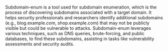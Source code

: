 Subdomain-enum is a tool used for subdomain enumeration, which is the process of discovering subdomains associated with a target domain. It helps security professionals and researchers identify additional subdomains (e.g., blog.example.com, shop.example.com) that may not be publicly visible but could be vulnerable to attacks. Subdomain-enum leverages various techniques, such as DNS queries, brute-forcing, and public databases, to find these subdomains, assisting in tasks like vulnerability assessments and security audits.
